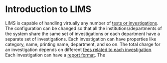 # Introduction to LIMS

LIMS is capable of handling virtually any number of [tests or investigations](https://github.com/hmislk/hmis/wiki/LIMS-Investigations). The configuration can be changed so that all the institutions/departments of the system share the same set of investigations or each department have a separate set of investigations. Each investigation can have properties like category, name, printing name, department, and so on. The total charge for an investigation depends on different [fees related to each investigation](https://github.com/hmislk/hmis/wiki/LIMS-Investigation-Fees). Each investigation can have a [report format](https://github.com/hmislk/hmis/wiki/LIMS-Investigation-Format). The
